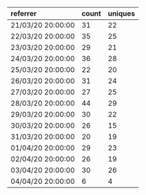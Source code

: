 | referrer          | count | uniques |
| :---------------- | :---- | :------ |
| 21/03/20 20:00:00 | 31    | 22      |
| 22/03/20 20:00:00 | 35    | 25      |
| 23/03/20 20:00:00 | 29    | 21      |
| 24/03/20 20:00:00 | 36    | 28      |
| 25/03/20 20:00:00 | 22    | 20      |
| 26/03/20 20:00:00 | 31    | 24      |
| 27/03/20 20:00:00 | 27    | 25      |
| 28/03/20 20:00:00 | 44    | 29      |
| 29/03/20 20:00:00 | 30    | 22      |
| 30/03/20 20:00:00 | 26    | 15      |
| 31/03/20 20:00:00 | 20    | 19      |
| 01/04/20 20:00:00 | 29    | 23      |
| 02/04/20 20:00:00 | 26    | 19      |
| 03/04/20 20:00:00 | 30    | 26      |
| 04/04/20 20:00:00 | 6     | 4       |